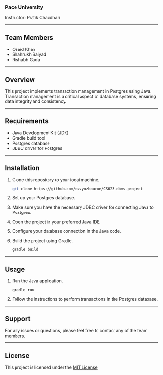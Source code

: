 ### Pace University

Instructor: Pratik Chaudhari

---

## Team Members

- Osaid Khan
- Shahrukh Saiyad
- Rishabh Gada

---

## Overview

This project implements transaction management in Postgres using Java. Transaction management is a critical aspect of database systems, ensuring data integrity and consistency.

---

## Requirements

- Java Development Kit (JDK)
- Gradle build tool
- Postgres database
- JDBC driver for Postgres

---

## Installation

1. Clone this repository to your local machine.

    ```bash
    git clone https://github.com/ozzyozbourne/CS623-dbms-project
    ```

2. Set up your Postgres database.

3. Make sure you have the necessary JDBC driver for connecting Java to Postgres.

4. Open the project in your preferred Java IDE.

5. Configure your database connection in the Java code.

6. Build the project using Gradle.

    ```bash
    gradle build
    ```

---

## Usage

1. Run the Java application.

    ```bash
    gradle run
    ```

2. Follow the instructions to perform transactions in the Postgres database.

---

## Support

For any issues or questions, please feel free to contact any of the team members.

---

## License

This project is licensed under the [MIT License](LICENSE).
